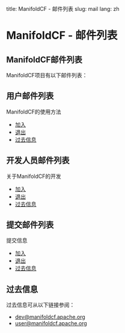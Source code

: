 title: ManifoldCF - 邮件列表
slug: mail
lang: zh

# ManifoldCF - 邮件列表

## ManifoldCF邮件列表

ManifoldCF项目有以下邮件列表：

## 用户邮件列表

ManifoldCF的使用方法

* [加入](mailto:user-subscribe@manifoldcf.apache.org)
* [退出](mailto:user-unsubscribe@manifoldcf.apache.org)
* [过去信息](http://mail-archives.apache.org/mod_mbox/manifoldcf-user/)

## 开发人员邮件列表

关于ManifoldCF的开发

* [加入](mailto:dev-subscribe@manifoldcf.apache.org)
* [退出](mailto:dev-unsubscribe@manifoldcf.apache.org)
* [过去信息](http://mail-archives.apache.org/mod_mbox/manifoldcf-dev/)

## 提交邮件列表

提交信息

* [加入](mailto:commits-subscribe@manifoldcf.apache.org)
* [退出](mailto:commits-unsubscribe@manifoldcf.apache.org)
* [过去信息](http://mail-archives.apache.org/mod_mbox/manifoldcf-commits/)

## 过去信息

过去信息可从以下链接参阅：

* [dev@manifoldcf.apache.org](http://www.mail-archive.com/dev@manifoldcf.apache.org/index.html)
* [user@manifoldcf.apache.org](http://www.mail-archive.com/user@manifoldcf.apache.org/index.html)
